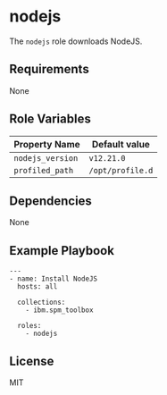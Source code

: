 # nodejs

The `nodejs` role downloads NodeJS.

## Requirements

None

## Role Variables

| Property Name     | Default value |
| ----------------- | ------------- |
| `nodejs_version`  | `v12.21.0`    |
| `profiled_path`   | `/opt/profile.d` |

## Dependencies

None

## Example Playbook

```
---
- name: Install NodeJS
  hosts: all

  collections:
    - ibm.spm_toolbox

  roles:
    - nodejs
```

## License

MIT
